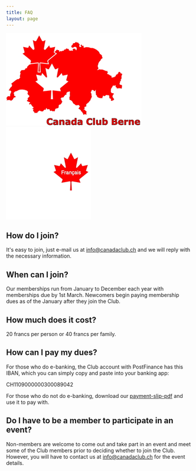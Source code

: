 ```yaml
---
title: FAQ
layout: page
---
```


![logo](images/canadaclubbernelogo.jpg) [![logo](images/maple-leaf-french.jpg)](faq-fr)

## How do I join?
It's easy to join, just e-mail us at [info@canadaclub.ch](mailto:info@canadaclub.ch) and we will reply with the necessary information.

## When can I join?
Our memberships run from January to December each year with memberships due by 1st March. Newcomers begin paying membership dues as of the January after they join the Club.

## How much does it cost?
20 francs per person or 40 francs per family.

## How can I pay my dues?
For those who do e-banking, the Club account with PostFinance has this IBAN, which you can simply copy and paste into your banking app:

CH1109000000300089042

For those who do not do e-banking, download our [payment-slip-pdf](pdfs/ccbdues.pdf) and use it to pay with.

## Do I have to be a member to participate in an event?
Non-members are welcome to come out and take part in an event and meet some of the Club members prior to deciding whether to join the Club. However, you will have to contact us at [info@canadaclub.ch](mailto:info@canadaclub.ch) for the event details.